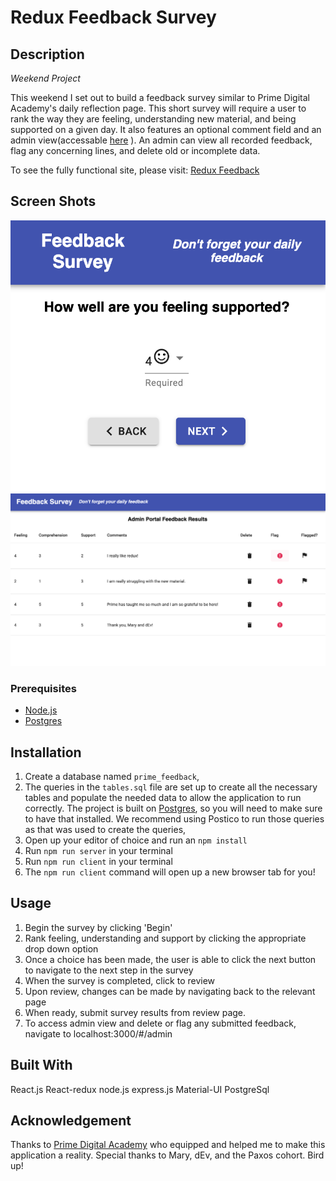 # Redux Feedback Survey

## Description

_Weekend Project_

This weekend I set out to build a feedback survey similar to Prime Digital Academy's daily reflection page.  This short survey will require a user to rank the way they are feeling, understanding new material, and being supported on a given day. It also features an optional comment field and an admin view(accessable [here](https://redux-feedback-ace.herokuapp.com/#/admin) ).  An admin can view all recorded feedback, flag any concerning lines, and delete old or incomplete data. 

To see the fully functional site, please visit: [Redux Feedback](https://redux-feedback-ace.herokuapp.com/#/)

## Screen Shots

![User view - support](public/images/supportScrn.png)
![Admin view - display feedback](public/images/adminScrn.png)

### Prerequisites

- [Node.js](https://nodejs.org/en/)
- [Postgres](https://www.postgresql.org/download/)

## Installation

1. Create a database named `prime_feedback`,
2. The queries in the `tables.sql` file are set up to create all the necessary tables and populate the needed data to allow the application to run correctly. The project is built on [Postgres](https://www.postgresql.org/download/), so you will need to make sure to have that installed. We recommend using Postico to run those queries as that was used to create the queries, 
3. Open up your editor of choice and run an `npm install`
4. Run `npm run server` in your terminal
5. Run `npm run client` in your terminal
6. The `npm run client` command will open up a new browser tab for you!

## Usage

1. Begin the survey by clicking 'Begin'
2. Rank feeling, understanding and support by clicking the appropriate drop down option
3. Once a choice has been made, the user is able to click the next button to navigate to the next step in the survey
4. When the survey is completed, click to review
5. Upon review, changes can be made by navigating back to the relevant page
6. When ready, submit survey results from review page.
7. To access admin view and delete or flag any submitted feedback, navigate to localhost:3000/#/admin

## Built With

React.js
React-redux
node.js
express.js
Material-UI
PostgreSql

## Acknowledgement
Thanks to [Prime Digital Academy](www.primeacademy.io) who equipped and helped me to make this application a reality. Special thanks to Mary, dEv, and the Paxos cohort. Bird up!
